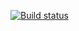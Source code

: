 [![Build status](https://ci.appveyor.com/api/projects/status/rt7d9xv6s32lc09r?svg=true)](https://ci.appveyor.com/project/Ilya-Erokhin/aqa-ci-1)
